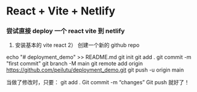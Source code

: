 # React + Vite + Netlify

### 尝试直接 deploy 一个 react vite 到 netlify

1. 安装基本的 vite react
   2） 创建一个新的 github repo

echo "# deployment_demo" >> README.md
git init
git add .
git commit -m "first commit"
git branch -M main
git remote add origin https://github.com/peilutu/deployment_demo.git
git push -u origin main

当做了修改时，只要：
git add .
Git commit -m “changes”
Git push
就好了！
